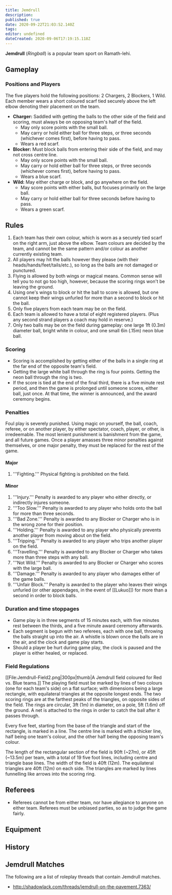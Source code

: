 ```yaml
---
title: Jemdrull
description: 
published: true
date: 2020-09-22T21:03:52.140Z
tags: 
editor: undefined
dateCreated: 2020-09-06T17:19:15.118Z
---
```


**Jemdrull** (*Ringball*) is a popular team sport on Ramath-lehi. 

## Gameplay

### Positions and Players

The five players hold the following positions: 2 Chargers, 2 Blockers, 1 Wild. Each member wears a short coloured scarf tied securely above the left elbow denoting their placement on the team.

* **Charger:** Saddled with getting the balls to the other side of the field and scoring, must always be on opposing team's half of the field.
	* May only score points with the small ball. 
 	* May carry or hold either ball for three steps, or three seconds (whichever comes first), before having to pass.
	* Wears a red scarf.
* **Blocker:** Must block balls from entering their side of the field, and may not cross centre line.
	* May only score points with the small ball.
	* May carry or hold either ball for three steps, or three seconds (whichever comes first), before having to pass.
	* Wears a blue scarf.
* **Wild:** May either charge or block, and go anywhere on the field.
	* May score points with either balls, but focuses primarily on the large ball.
	* May carry or hold either ball for three seconds before having to pass.
	* Wears a green scarf.

## Rules

1. Each team has their own colour, which is worn as a securely tied scarf on the right arm, just above the elbow. Team colours are decided by the team, and cannot be the same pattern and/or colour as another currently existing team.
1. All players may hit the balls however they please (with their heads/hands/feet/tails/etc.), so long as the balls are not damaged or punctured.
1. Flying is allowed by both wings or magical means. Common sense will tell you to not go too high, however, because the scoring rings won't be leaving the ground.
1. Using one's wings to block or hit the ball to score is allowed, but one cannot keep their wings unfurled for more than a second to block or hit the ball. 
1. Only five players from each team may be on the field. 
1. Each team is allowed to have a total of eight registered players. (Plus any second strand players a coach may hold in reserve.)
1. Only two balls may be on the field during gameplay: one large 1ft (0.3m) diameter ball, bright white in colour, and one small 6in (.15m) neon blue ball.

### Scoring

* Scoring is accomplished by getting either of the balls in a single ring at the far end of the opposite team's field.
* Getting the large white ball through the ring is four points. Getting the neon ball through the ring is two.
* If the score is tied at the end of the final third, there is a five minute rest period, and then the game is prolonged until someone scores, either ball, just once. At that time, the winner is announced, and the award ceremony begins.

###  Penalties

Foul play is severely punished. Using magic on yourself, the ball, coach, referee, or on another player, by either spectator, coach, player, or other, is irredeemable. The most lenient punishment is banishment from the game, and all future games. Once a player amasses three minor penalties against themselves, or one major penalty, they must be replaced for the rest of the game.

#### Major
1. '''Fighting.''' Physical fighting is prohibited on the field.

#### Minor
1. '''Injury.''' Penalty is awarded to any player who either directly, or indirectly injures someone.
1. '''Too Slow.''' Penalty is awarded to any player who holds onto the ball for more than three seconds.
1. '''Bad Zone.''' Penalty is awarded to any Blocker or Charger who is in the wrong zone for their position.
1. '''Holding.''' Penalty is awarded to any player who physically prevents another player from moving about on the field.
1. '''Tripping.''' Penalty is awarded to any player who trips another player on the field.
1. '''Travelling.''' Penalty is awarded to any Blocker or Charger who takes more than three steps with any ball.
1. '''Not Wild.''' Penalty is awarded to any Blocker or Charger who scores with the large ball.
1. '''Damage.''' Penalty is awarded to any player who damages either of the game balls.
1. '''Unfair Block.''' Penalty is awarded to the player who leaves their wings unfurled (or other appendages, in the event of [[Lukuo]]) for more than a second in order to block balls.

### Duration and time stoppages
* Game play is in three segments of 15 minutes each, with five minutes rest between the thirds, and a five minute award ceremony afterwards.
* Each segment is begun with two referees, each with one ball, throwing the balls straight up into the air. A whistle is blown once the balls are in the air, and the clock and game play starts.
* Should a player be hurt during game play, the clock is paused and the player is either healed, or replaced.

### Field Regulations

[[File:Jemdrull-Field2.png|300px|thumb|A Jemdrull field coloured for Red vs. Blue teams.]]
The playing field must be marked by lines of two colours (one for each team's side) on a flat surface; with dimensions being a large rectangle, with equilateral triangles at the opposite longest ends. The two scoring rings are at the farthest peaks of the triangles, on opposite sides of the field. The rings are circular, 3ft (1m) in diameter, on a pole, 5ft (1.6m) off the ground. A net is attached to the rings in order to catch the ball after it passes through.

Every five feet, starting from the base of the triangle and start of the rectangle, is marked in a line. The centre line is marked with a thicker line, half being one team's colour, and the other half being the opposing team's colour.

The length of the rectangular section of the field is 90ft (~27m), or 45ft (~13.5m) per team, with a total of 19 five foot lines, including centre and triangle base lines. The width of the field is 40ft (12m). The equilateral triangles are 40ft (12m) on each side. The triangles are marked by lines funnelling like arrows into the scoring ring.

## Referees
* Referees cannot be from either team, nor have allegiance to anyone on either team. Referees must be unbiased parties, so as to judge the game fairly.

## Equipment

## History

## Jemdrull Matches

The following are a list of roleplay threads that contain Jemdrull matches.

* http://shadowlack.com/threads/jemdrull-on-the-pavement.7363/